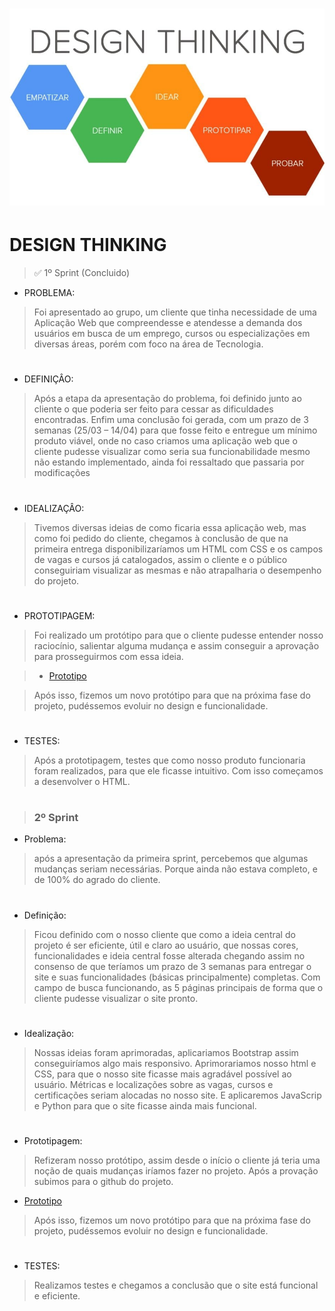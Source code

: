 # <img src = "https://github.com/DISPVAG/DISPVAG/blob/main/Design%20Thinking/Design-thinking.jpg" />

# DESIGN THINKING 

> :white_check_mark: 1º Sprint (Concluido)
- PROBLEMA:
> Foi apresentado ao grupo, um cliente que tinha necessidade de uma Aplicação Web que compreendesse e atendesse a demanda dos usuários em busca de um emprego, cursos ou especializações em diversas áreas, porém com foco na área de Tecnologia. 
# 
- DEFINIÇÂO:
> Após a etapa da apresentação do problema, foi definido junto ao cliente o que poderia ser feito para cessar as dificuldades encontradas. Enfim uma conclusão foi gerada, com um prazo de 3 semanas (25/03 – 14/04) para que fosse feito e entregue um mínimo produto viável, onde no caso criamos uma aplicação web que o cliente pudesse visualizar como seria sua funcionabilidade mesmo não estando implementado, ainda foi ressaltado que passaria por modificações 
 
# 
- IDEALIZAÇÂO:
> Tivemos diversas ideias de como ficaria essa aplicação web, mas como foi pedido do cliente, chegamos à conclusão de que na primeira entrega disponibilizaríamos um HTML com CSS e os campos de vagas e cursos já catalogados, assim o cliente e o público conseguiriam visualizar as mesmas e não atrapalharia o desempenho do projeto.
# 
- PROTOTIPAGEM:
> Foi realizado um protótipo para que o cliente pudesse entender nosso raciocínio, salientar alguma mudança e assim conseguir a aprovação para prosseguirmos com essa ideia.
 
> - [Prototipo](https://github.com/DISPVAG/DISPVAG/tree/main/Prototipo)

> Após isso, fizemos um novo protótipo para que na próxima fase do projeto, pudéssemos evoluir no design e funcionalidade.
# 
- TESTES:
> Após a prototipagem, testes que como nosso produto funcionaria foram realizados, para que ele ficasse intuitivo. Com isso começamos a desenvolver o HTML.

# 

> ### 2º Sprint
- Problema: 
> após a apresentação da primeira sprint, percebemos que algumas mudanças seriam necessárias. Porque ainda não estava completo, e de 100% do agrado do cliente. 
# 
- Definição:
> Ficou definido com o nosso cliente que como a ideia central do projeto é ser eficiente, útil e claro ao usuário, que nossas cores, funcionalidades e ideia central fosse alterada chegando assim no consenso de que teríamos um prazo de 3 semanas para entregar o site e suas funcionalidades (básicas principalmente) completas. Com campo de busca funcionando, as 5 páginas principais de forma que o cliente pudesse visualizar o site pronto. 
# 

- Idealização:
> Nossas ideias foram aprimoradas, aplicariamos Bootstrap assim conseguiríamos algo mais responsivo. Aprimorariamos nosso html e CSS, para que o nosso site ficasse mais agradável possível ao usuário. Métricas e localizações sobre as vagas, cursos e certificações seriam alocadas no nosso site.
E aplicaremos JavaScrip e Python para que o site ficasse ainda mais funcional. 

# 
- Prototipagem:
> Refizeram nosso protótipo, assim desde o início o cliente já teria uma noção de quais mudanças iríamos fazer no projeto. 
Após a provação subimos para o github do projeto.

- [Prototipo](https://github.com/DISPVAG/DISPVAG/tree/main/Prototipo#prot%C3%B3tipo---2)
> Após isso, fizemos um novo protótipo para que na próxima fase do projeto, pudéssemos evoluir no design e funcionalidade.
# 
- TESTES:
> Realizamos testes e chegamos a conclusão que o site está funcional e eficiente.



